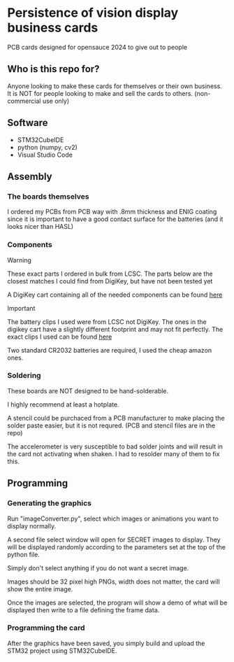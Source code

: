 # Persistence of vision display business cards

PCB cards designed for opensauce 2024 to give out to people

## Who is this repo for?
Anyone looking to make these cards for themselves or their own business.
It is NOT for people looking to make and sell the cards to others. (non-commercial use only)

## Software
- STM32CubeIDE
- python (numpy, cv2)
- Visual Studio Code


## Assembly
### The boards themselves
I ordered my PCBs from PCB way with .8mm thickness and ENIG coating since it is important to have a good contact surface for the batteries (and it looks nicer than HASL)

### Components
> [!WARNING]
> These exact parts I ordered in bulk from LCSC.
> The parts below are the closest matches I could find from DigiKey, but have not been tested yet

A DigiKey cart containing all of the needed components can be found [here](https://www.digikey.com/en/mylists/list/D8ND2J1IRM)
> [!IMPORTANT]
> The battery clips I used were from LCSC not DigiKey. The ones in the digikey cart have a slightly different footprint and may not fit perfectly.
> The exact clips I used can be found [here](https://www.lcsc.com/product-detail/Button-And-Strip-Battery-Connector_MYOUNG-MY-2032-30_C7525432.html)

Two standard CR2032 batteries are required, I used the cheap amazon ones.

### Soldering
These boards are NOT designed to be hand-solderable.

I highly recommend at least a hotplate.

A stencil could be purchaced from a PCB manufacturer to make placing the solder paste easier, but it is not requred. (PCB and stencil files are in the repo)

The accelerometer is very susceptible to bad solder joints and will result in the card not activating when shaken. I had to resolder many of them to fix this.

## Programming
### Generating the graphics
Run "imageConverter.py", select which images or animations you want to display normally.

A second file select window will open for SECRET images to display. They will be displayed randomly according to the parameters set at the top of the python file.

Simply don't select anything if you do not want a secret image.

Images should be 32 pixel high PNGs, width does not matter, the card will show the entire image.

Once the images are selected, the program will show a demo of what will be displayed then write to a file defining the frame data.

### Programming the card
After the graphics have been saved, you simply build and upload the STM32 project using STM32CubeIDE.



